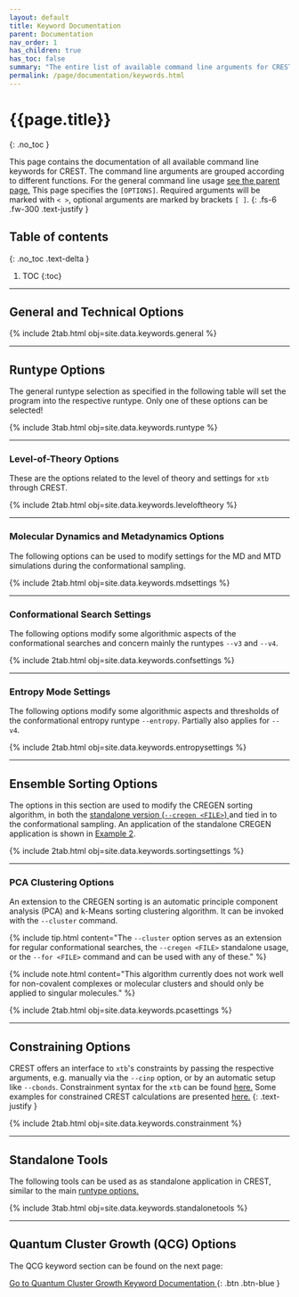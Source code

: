 ```yaml
---
layout: default
title: Keyword Documentation
parent: Documentation
nav_order: 1
has_children: true
has_toc: false
summary: "The entire list of available command line arguments for CREST."
permalink: /page/documentation/keywords.html
---
```


# {{page.title}}
{: .no_toc }

This page contains the documentation of all available command line keywords for CREST.
The command line arguments are grouped according to different functions.
For the general command line usage [see the parent page.]({{site.baseurl}}/page/documentation/#general-usage) 
This page specifies the `[OPTIONS]`. Required arguments will be marked with `< >`, optional arguments are marked by brackets `[ ]`.
{: .fs-6 .fw-300 .text-justify }

## Table of contents
{: .no_toc .text-delta }

1. TOC
{:toc}


---



## General and Technical Options

{% include 2tab.html obj=site.data.keywords.general %}


---

## Runtype Options

The general runtype selection as specified in the following table will set the program into the respective runtype.
Only one of these options can be selected!

{% include 3tab.html obj=site.data.keywords.runtype %}


---

### Level-of-Theory Options
These are the options related to the level of theory and settings for `xtb` through CREST.

{% include 2tab.html obj=site.data.keywords.leveloftheory %}


---

### Molecular Dynamics and Metadynamics Options
The following options can be used to modify settings for the MD and MTD simulations during the conformational sampling.

{% include 2tab.html obj=site.data.keywords.mdsettings %}



---

### Conformational Search Settings
The following options modify some algorithmic aspects of the conformational searches and concern mainly the runtypes `--v3` and `--v4`.

{% include 2tab.html obj=site.data.keywords.confsettings %}



---

### Entropy Mode Settings
The following options modify some algorithmic aspects and thresholds of the conformational entropy runtype `--entropy`. Partially also applies for `--v4`.

{% include 2tab.html obj=site.data.keywords.entropysettings %}



---

## Ensemble Sorting Options
The options in this section are used to modify the CREGEN sorting algorithm, in both the 
[standalone version (`--cregen <FILE>`) <i class="fa-solid fa-circle-up"></i>]({{site.baseurl}}/page/documentation/keywords.html#cregen) and tied in to the conformational sampling.
An application of the standalone CREGEN application is shown in [Example 2]({{site.baseurl}}/page/examples/example_2.html).

{% include 2tab.html obj=site.data.keywords.sortingsettings %}



---

### PCA Clustering Options

An extension to the CREGEN sorting is an automatic principle component analysis (PCA) and k-Means sorting clustering algorithm. It can be invoked with the `--cluster` command.

{% include tip.html content="The `--cluster` option serves as an extension for regular conformational searches, the `--cregen <FILE>` standalone usage, or the `--for <FILE>` command and can be used with any of these." %}

{% include note.html content="This algorithm currently does not work well for non-covalent complexes or molecular clusters and should only be applied to singular molecules." %}

{% include 2tab.html obj=site.data.keywords.pcasettings %}



---

## Constraining Options

CREST offers an interface to `xtb`'s constraints by passing the respective arguments, 
e.g. manually via the `--cinp` option, or by an automatic setup like `--cbonds`.
Constrainment syntax for the `xtb` can be found [here.](https://xtb-docs.readthedocs.io/en/latest/xcontrol.html#fixing-constraining-and-confining)
Some examples for constrained CREST calculations are presented [here.](../examples/example_4.html)
{: .text-justify }

{% include 2tab.html obj=site.data.keywords.constrainment %}



---

## Standalone Tools

The following tools can be used as as standalone application in CREST, similar to the main [runtype options. <i class="fa-solid fa-circle-up"></i>]({{site.baseurl}}/page/documentation/keywords.html#runtype-options)

{% include 3tab.html obj=site.data.keywords.standalonetools %}


---

## Quantum Cluster Growth (QCG) Options

The QCG keyword section can be found on the next page:

[Go to Quantum Cluster Growth Keyword Documentation <i class="fa-solid fa-book"></i>](qcg.html){: .btn .btn-blue }

